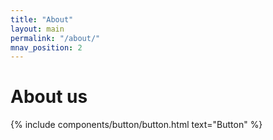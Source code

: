 ```yaml
---
title: "About"
layout: main
permalink: "/about/"
mnav_position: 2
---
```


<h1>About us</h1>
{% include components/button/button.html text="Button" %}